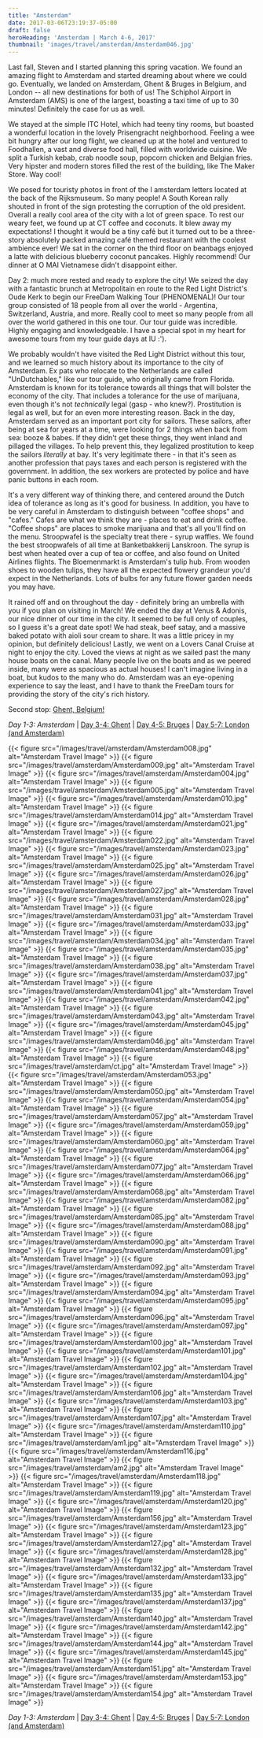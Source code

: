 ```yaml
---
title: "Amsterdam"
date: 2017-03-06T23:19:37-05:00
draft: false
heroHeading: 'Amsterdam | March 4-6, 2017'
thumbnail: 'images/travel/amsterdam/Amsterdam046.jpg'
---
```


Last fall, Steven and I started planning this spring vacation. We found an amazing flight to Amsterdam and started dreaming about where we could go. Eventually, we landed on Amsterdam, Ghent & Bruges in Belgium, and London -- all new destinations for both of us! The Schiphol Airport in Amsterdam (AMS) is one of the largest, boasting a taxi time of up to 30 minutes! Definitely the case for us as well. 

We stayed at the simple ITC Hotel, which had teeny tiny rooms, but boasted a wonderful location in the lovely Prisengracht neighborhood. Feeling a wee bit hungry after our long flight, we cleaned up at the hotel and ventured to Foodhallen, a vast and diverse food hall, filled with worldwide cuisine. We split a Turkish kebab, crab noodle soup, popcorn chicken and Belgian fries. Very hipster and modern stores filled the rest of the building, like The Maker Store. Way cool! 

We posed for touristy photos in front of the I amsterdam letters located at the back of the Rijksmuseum. So many people! A South Korean rally shouted in front of the sign protesting the corruption of the old president. Overall a really cool area of the city with a lot of green space. To rest our weary feet, we found up at CT coffee and coconuts. It blew away my expectations! I thought it would be a tiny café but it turned out to be a three-story absolutely packed amazing café themed restaurant with the coolest ambience ever! We sat in the corner on the third floor on beanbags enjoyed a latte with delicious blueberry coconut pancakes. Highly recommend! Our dinner at O MAI Vietnamese didn't disappoint either. 

Day 2: much more rested and ready to explore the city! We seized the day with a fantastic brunch at Metropolitain en route to the Red Light District's Oude Kerk to begin our FreeDam Walking Tour (PHENOMENAL)! Our tour group consisted of 18 people from all over the world - Argentina, Switzerland, Austria, and more. Really cool to meet so many people from all over the world gathered in this one tour. Our tour guide was incredible. Highly engaging and knowledgeable. I have a special spot in my heart for awesome tours from my tour guide days at IU :'). 

We probably wouldn't have visited the Red Light District without this tour, and we learned so much history about its importance to the city of Amsterdam.  Ex pats who relocate to the Netherlands are called "UnDutchables," like our tour guide, who originally came from Florida. Amsterdam is known for its tolerance towards all things that will bolster the economy of the city. That includes a tolerance for the use of marijuana, even though it's not *technically* legal (gasp - who knew?). Prostitution is legal as well, but for an even more interesting reason. Back in the day, Amsterdam served as an important port city for sailors. These sailors, after being at sea for years at a time, were looking for 2 things when back from sea: booze & babes. If they didn't get these things, they went inland and pillaged the villages. To help prevent this, they legalized prostitution to keep the sailors *literally* at bay. It's very legitimate there - in that it's seen as another profession that pays taxes and each person is registered with the government. In addition, the sex workers are protected by police and have panic buttons in each room.

It's a very different way of thinking there, and centered around the Dutch idea of tolerance as long as it's good for business. In addition, you have to be very careful in Amsterdam to distinguish between "coffee shops" and "cafes." Cafes are what we think they are - places to eat and drink coffee. "Coffee shops" are places to smoke marijuana and that's all you'll find on the menu. Stroopwafel is the specialty treat there - syrup waffles. We found the best stroopwafels of all time at Banketbakkerij Lanskroon. The syrup is best when heated over a cup of tea or coffee, and also found on United Airlines flights. The Bloemenmarkt is Amsterdam's tulip hub. From wooden shoes to wooden tulips, they have all the expected flowery grandeur you'd expect in the Netherlands. Lots of bulbs for any future flower garden needs you may have. 

It rained off and on throughout the day - definitely bring an umbrella with you if you plan on visiting in March! We ended the day at Venus & Adonis, our nice dinner of our time in the city. It seemed to be full only of couples, so I guess it's a great date spot! We had steak, beef satay, and a massive baked potato with aioli sour cream to share. It was a little pricey in my opinion, but definitely delicious! Lastly, we went on a Lovers Canal Cruise at night to enjoy the city. Loved the views at night as we sailed past the many house boats on the canal. Many people live on the boats and as we peered inside, many were as spacious as actual houses! I can't imagine living in a boat, but kudos to the many who do. Amsterdam was an eye-opening experience to say the least, and I have to thank the FreeDam tours for providing the story of the city's rich history. 

Second stop: [Ghent, Belgium!](/travel/ghent/)

*Day 1-3: Amsterdam* | [Day 3-4: Ghent](/travel/ghent/) | [Day 4-5: Bruges](/travel/bruges/) | [Day 5-7: London (and Amsterdam)](/travel/london/)

{{< figure src="/images/travel/amsterdam/Amsterdam008.jpg" alt="Amsterdam Travel Image" >}}
{{< figure src="/images/travel/amsterdam/Amsterdam009.jpg" alt="Amsterdam Travel Image" >}}
{{< figure src="/images/travel/amsterdam/Amsterdam004.jpg" alt="Amsterdam Travel Image" >}}
{{< figure src="/images/travel/amsterdam/Amsterdam005.jpg" alt="Amsterdam Travel Image" >}}
{{< figure src="/images/travel/amsterdam/Amsterdam010.jpg" alt="Amsterdam Travel Image" >}}
{{< figure src="/images/travel/amsterdam/Amsterdam014.jpg" alt="Amsterdam Travel Image" >}}
{{< figure src="/images/travel/amsterdam/Amsterdam021.jpg" alt="Amsterdam Travel Image" >}}
{{< figure src="/images/travel/amsterdam/Amsterdam022.jpg" alt="Amsterdam Travel Image" >}}
{{< figure src="/images/travel/amsterdam/Amsterdam023.jpg" alt="Amsterdam Travel Image" >}}
{{< figure src="/images/travel/amsterdam/Amsterdam025.jpg" alt="Amsterdam Travel Image" >}}
{{< figure src="/images/travel/amsterdam/Amsterdam026.jpg" alt="Amsterdam Travel Image" >}}
{{< figure src="/images/travel/amsterdam/Amsterdam027.jpg" alt="Amsterdam Travel Image" >}}
{{< figure src="/images/travel/amsterdam/Amsterdam028.jpg" alt="Amsterdam Travel Image" >}}
{{< figure src="/images/travel/amsterdam/Amsterdam031.jpg" alt="Amsterdam Travel Image" >}}
{{< figure src="/images/travel/amsterdam/Amsterdam033.jpg" alt="Amsterdam Travel Image" >}}
{{< figure src="/images/travel/amsterdam/Amsterdam034.jpg" alt="Amsterdam Travel Image" >}}
{{< figure src="/images/travel/amsterdam/Amsterdam035.jpg" alt="Amsterdam Travel Image" >}}
{{< figure src="/images/travel/amsterdam/Amsterdam038.jpg" alt="Amsterdam Travel Image" >}}
{{< figure src="/images/travel/amsterdam/Amsterdam037.jpg" alt="Amsterdam Travel Image" >}}
{{< figure src="/images/travel/amsterdam/Amsterdam041.jpg" alt="Amsterdam Travel Image" >}}
{{< figure src="/images/travel/amsterdam/Amsterdam042.jpg" alt="Amsterdam Travel Image" >}}
{{< figure src="/images/travel/amsterdam/Amsterdam043.jpg" alt="Amsterdam Travel Image" >}}
{{< figure src="/images/travel/amsterdam/Amsterdam045.jpg" alt="Amsterdam Travel Image" >}}
{{< figure src="/images/travel/amsterdam/Amsterdam046.jpg" alt="Amsterdam Travel Image" >}}
{{< figure src="/images/travel/amsterdam/Amsterdam048.jpg" alt="Amsterdam Travel Image" >}}
{{< figure src="/images/travel/amsterdam/ct.jpg" alt="Amsterdam Travel Image" >}}
{{< figure src="/images/travel/amsterdam/Amsterdam053.jpg" alt="Amsterdam Travel Image" >}}
{{< figure src="/images/travel/amsterdam/Amsterdam050.jpg" alt="Amsterdam Travel Image" >}}
{{< figure src="/images/travel/amsterdam/Amsterdam054.jpg" alt="Amsterdam Travel Image" >}}
{{< figure src="/images/travel/amsterdam/Amsterdam057.jpg" alt="Amsterdam Travel Image" >}}
{{< figure src="/images/travel/amsterdam/Amsterdam059.jpg" alt="Amsterdam Travel Image" >}}
{{< figure src="/images/travel/amsterdam/Amsterdam060.jpg" alt="Amsterdam Travel Image" >}}
{{< figure src="/images/travel/amsterdam/Amsterdam064.jpg" alt="Amsterdam Travel Image" >}}
{{< figure src="/images/travel/amsterdam/Amsterdam077.jpg" alt="Amsterdam Travel Image" >}}
{{< figure src="/images/travel/amsterdam/Amsterdam066.jpg" alt="Amsterdam Travel Image" >}}
{{< figure src="/images/travel/amsterdam/Amsterdam068.jpg" alt="Amsterdam Travel Image" >}}
{{< figure src="/images/travel/amsterdam/Amsterdam082.jpg" alt="Amsterdam Travel Image" >}}
{{< figure src="/images/travel/amsterdam/Amsterdam085.jpg" alt="Amsterdam Travel Image" >}}
{{< figure src="/images/travel/amsterdam/Amsterdam088.jpg" alt="Amsterdam Travel Image" >}}
{{< figure src="/images/travel/amsterdam/Amsterdam090.jpg" alt="Amsterdam Travel Image" >}}
{{< figure src="/images/travel/amsterdam/Amsterdam091.jpg" alt="Amsterdam Travel Image" >}}
{{< figure src="/images/travel/amsterdam/Amsterdam092.jpg" alt="Amsterdam Travel Image" >}}
{{< figure src="/images/travel/amsterdam/Amsterdam093.jpg" alt="Amsterdam Travel Image" >}}
{{< figure src="/images/travel/amsterdam/Amsterdam094.jpg" alt="Amsterdam Travel Image" >}}
{{< figure src="/images/travel/amsterdam/Amsterdam095.jpg" alt="Amsterdam Travel Image" >}}
{{< figure src="/images/travel/amsterdam/Amsterdam096.jpg" alt="Amsterdam Travel Image" >}}
{{< figure src="/images/travel/amsterdam/Amsterdam097.jpg" alt="Amsterdam Travel Image" >}}
{{< figure src="/images/travel/amsterdam/Amsterdam100.jpg" alt="Amsterdam Travel Image" >}}
{{< figure src="/images/travel/amsterdam/Amsterdam101.jpg" alt="Amsterdam Travel Image" >}}
{{< figure src="/images/travel/amsterdam/Amsterdam102.jpg" alt="Amsterdam Travel Image" >}}
{{< figure src="/images/travel/amsterdam/Amsterdam104.jpg" alt="Amsterdam Travel Image" >}}
{{< figure src="/images/travel/amsterdam/Amsterdam106.jpg" alt="Amsterdam Travel Image" >}}
{{< figure src="/images/travel/amsterdam/Amsterdam103.jpg" alt="Amsterdam Travel Image" >}}
{{< figure src="/images/travel/amsterdam/Amsterdam107.jpg" alt="Amsterdam Travel Image" >}}
{{< figure src="/images/travel/amsterdam/Amsterdam110.jpg" alt="Amsterdam Travel Image" >}}
{{< figure src="/images/travel/amsterdam/am1.jpg" alt="Amsterdam Travel Image" >}}
{{< figure src="/images/travel/amsterdam/Amsterdam116.jpg" alt="Amsterdam Travel Image" >}}
{{< figure src="/images/travel/amsterdam/am2.jpg" alt="Amsterdam Travel Image" >}}
{{< figure src="/images/travel/amsterdam/Amsterdam118.jpg" alt="Amsterdam Travel Image" >}}
{{< figure src="/images/travel/amsterdam/Amsterdam119.jpg" alt="Amsterdam Travel Image" >}}
{{< figure src="/images/travel/amsterdam/Amsterdam120.jpg" alt="Amsterdam Travel Image" >}}
{{< figure src="/images/travel/amsterdam/Amsterdam156.jpg" alt="Amsterdam Travel Image" >}}
{{< figure src="/images/travel/amsterdam/Amsterdam123.jpg" alt="Amsterdam Travel Image" >}}
{{< figure src="/images/travel/amsterdam/Amsterdam127.jpg" alt="Amsterdam Travel Image" >}}
{{< figure src="/images/travel/amsterdam/Amsterdam128.jpg" alt="Amsterdam Travel Image" >}}
{{< figure src="/images/travel/amsterdam/Amsterdam132.jpg" alt="Amsterdam Travel Image" >}}
{{< figure src="/images/travel/amsterdam/Amsterdam133.jpg" alt="Amsterdam Travel Image" >}}
{{< figure src="/images/travel/amsterdam/Amsterdam135.jpg" alt="Amsterdam Travel Image" >}}
{{< figure src="/images/travel/amsterdam/Amsterdam137.jpg" alt="Amsterdam Travel Image" >}}
{{< figure src="/images/travel/amsterdam/Amsterdam140.jpg" alt="Amsterdam Travel Image" >}}
{{< figure src="/images/travel/amsterdam/Amsterdam142.jpg" alt="Amsterdam Travel Image" >}}
{{< figure src="/images/travel/amsterdam/Amsterdam144.jpg" alt="Amsterdam Travel Image" >}}
{{< figure src="/images/travel/amsterdam/Amsterdam145.jpg" alt="Amsterdam Travel Image" >}}
{{< figure src="/images/travel/amsterdam/Amsterdam151.jpg" alt="Amsterdam Travel Image" >}}
{{< figure src="/images/travel/amsterdam/Amsterdam153.jpg" alt="Amsterdam Travel Image" >}}
{{< figure src="/images/travel/amsterdam/Amsterdam154.jpg" alt="Amsterdam Travel Image" >}}

*Day 1-3: Amsterdam* | [Day 3-4: Ghent](/travel/ghent/) | [Day 4-5: Bruges](/travel/bruges/) | [Day 5-7: London (and Amsterdam)](/travel/london/)